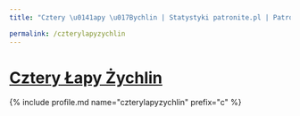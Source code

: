 ```yaml
---
title: "Cztery \u0141apy \u017Bychlin | Statystyki patronite.pl | Patromierz"

permalink: /czterylapyzychlin
---
```


# [Cztery Łapy Żychlin](https://patronite.pl/czterylapyzychlin)

{% include profile.md name="czterylapyzychlin" prefix="c" %}
